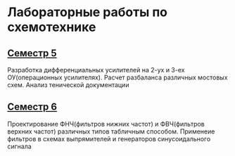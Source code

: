 # Лабораторные работы по схемотехнике


## [Семестр 5](/term5)
Разработка дифференциальных усилителей на 2-ух и 3-ех ОУ(операционных усилителях). Расчет разбаланса различных мостовых схем. Анализ тенической документации

## [Семестр 6](/term6)

Проектирование ФНЧ(фильтров нижних частот) и ФВЧ(фильтров верхних частот) различных типов табличным способом. Применеие фильтров в схемах выпрямителей и генераторов синусоидального сигнала
